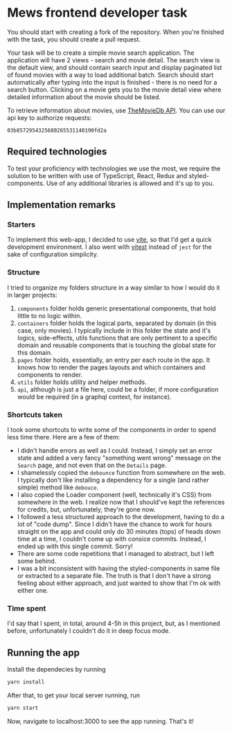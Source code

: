 # Mews frontend developer task

You should start with creating a fork of the repository. When you're finished with the task, you should create a pull request.

Your task will be to create a simple movie search application. The application will have 2 views - search and movie detail. The search view is the default view, and should contain search input and display paginated list of found movies with a way to load additional batch. Search should start automatically after typing into the input is finished - there is no need for a search button. Clicking on a movie gets you to the movie detail view where detailed information about the movie should be listed.

To retrieve information about movies, use [TheMovieDb API](https://developers.themoviedb.org/3/getting-started/introduction). You can use our api key to authorize requests:

```
03b8572954325680265531140190fd2a
```

## Required technologies

To test your proficiency with technologies we use the most, we require the solution to be written with use of TypeScript, React, Redux and styled-components. Use of any additional libraries is allowed and it's up to you.

## Implementation remarks

### Starters

To implement this web-app, I decided to use [vite](https://vitejs.dev/), so that I'd get a quick development environment. I also went with [vitest](https://vitest.dev/) instead of `jest` for the sake of configuration simplicity.

### Structure

I tried to organize my folders structure in a way similar to how I would do it in larger projects:

1. `components` folder holds generic presentational components, that hold little to no logic within.
2. `containers` folder holds the logical parts, separated by domain (in this case, only movies). I typically include in this folder the state and it's logics, side-effects, utils functions that are only pertinent to a specific domain and reusable components that is touching the global state for this domain.
3. `pages` folder holds, essentially, an entry per each route in the app. It knows how to render the pages layouts and which containers and components to render.
4. `utils` folder holds utility and helper methods.
5. `api`, although is just a file here, could be a folder, if more configuration would be required (in a graphql context, for instance).

### Shortcuts taken

I took some shortcuts to write some of the components in order to spend less time there. Here are a few of them:

- I didn't handle errors as well as I could. Instead, I simply set an error state and added a very fancy "something went wrong" message on the `Search` page, and not even that on the `Details` page.
- I shamelessly copied the `debounce` function from somewhere on the web. I typically don't like installing a dependency for a single (and rather simple) method like `debouce`.
- I also copied the Loader component (well, technically it's CSS) from somewhere in the web. I realize now that I should've kept the references for credits, but, unfortunately, they're gone now.
- I followed a less structured approach to the development, having to do a lot of "code dump". Since I didn't have the chance to work for hours straight on the app and could only do 30 minutes (tops) of heads down time at a time, I couldn't come up with consice commits. Instead, I ended up with this single commit. Sorry!
- There are some code repetitions that I managed to abstract, but I left some behind.
- I was a bit inconsistent with having the styled-components in same file or extracted to a separate file. The truth is that I don't have a strong feeling about either approach, and just wanted to show that I'm ok with either one.

### Time spent

I'd say that I spent, in total, around 4-5h in this project, but, as I mentioned before, unfortunately I couldn't do it in deep focus mode.

## Running the app

Install the dependecies by running

```sh
yarn install
```

After that, to get your local server running, run

```sh
yarn start
```

Now, navigate to localhost:3000 to see the app running. That's it!
